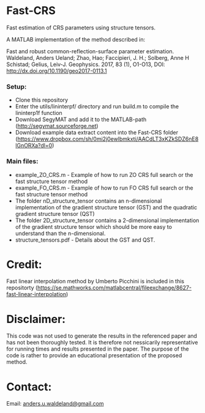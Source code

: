 # Fast-CRS
Fast estimation of CRS parameters using structure tensors. 


A MATLAB implementation of the method described in:

Fast and robust common-reflection-surface parameter estimation.
Waldeland, Anders Ueland; Zhao, Hao; Faccipieri, J. H.; Solberg, Anne H Schistad; Gelius, Leiv-J.
Geophysics. 2017, 83 (1), O1-O13, DOI: http://dx.doi.org/10.1190/geo2017-0113.1

### Setup:
* Clone this repository
* Enter the utils/lininterpf/ directory and run build.m to compile the lininterp1f function
* Download SegyMAT and add it to the MATLAB-path (http://segymat.sourceforge.net)
* Download example data extract content into the Fast-CRS folder (https://www.dropbox.com/sh/0mi2j0ewlbmkxti/AACdLT3xKZkSDZ6nE8lGnORXa?dl=0)

### Main files:
* example_ZO_CRS.m - Example of how to run ZO CRS full search or the fast structure tensor method
* example_FO_CRS.m - Example of how to run FO CRS full search or the fast structure tensor method
* The folder nD_structure_tensor contains an n-dimensional implementation of the gradient structure tensor (GST)  and the quadratic gradient structure tensor (QST)
* The folder 2D_structure_tensor contains a 2-dimensional implementation of the gradient structure tensor which should be more easy to understand than the n-dimensional.
* structure_tensors.pdf - Details about the GST and QST.

# Credit:
Fast linear interpolation method by Umberto Picchini is included in this repositorty (https://se.mathworks.com/matlabcentral/fileexchange/8627-fast-linear-interpolation)

# Disclaimer:
This code was not used to generate the results in the referenced paper and has not been thoroughly tested. It is therefore not nessicarily representative for running times and results presented in the paper. The purpose of the code is rather to provide an educational presentation of the proposed method. 

# Contact:
Email: anders.u.waldeland@gmail.com
